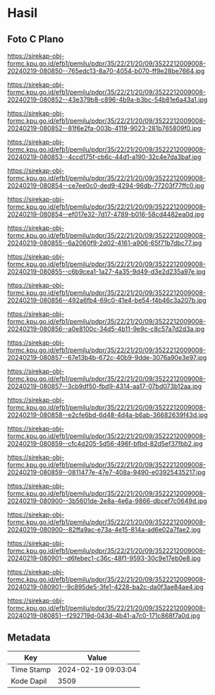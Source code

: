 # Hasil

## Foto C Plano

https://sirekap-obj-formc.kpu.go.id/efb1/pemilu/pdpr/35/22/21/20/09/3522212009008-20240219-080850--765edc13-8a70-4054-b070-ff9e28be7664.jpg

https://sirekap-obj-formc.kpu.go.id/efb1/pemilu/pdpr/35/22/21/20/09/3522212009008-20240219-080852--43e379b8-c896-4b9a-b3bc-54b81e6a43a1.jpg

https://sirekap-obj-formc.kpu.go.id/efb1/pemilu/pdpr/35/22/21/20/09/3522212009008-20240219-080852--81f6e2fa-003b-4119-9023-281b765809f0.jpg

https://sirekap-obj-formc.kpu.go.id/efb1/pemilu/pdpr/35/22/21/20/09/3522212009008-20240219-080853--4ccd175f-cb6c-44d1-a190-32c4e7da3baf.jpg

https://sirekap-obj-formc.kpu.go.id/efb1/pemilu/pdpr/35/22/21/20/09/3522212009008-20240219-080854--ce7ee0c0-ded9-4294-96db-77203f77ffc0.jpg

https://sirekap-obj-formc.kpu.go.id/efb1/pemilu/pdpr/35/22/21/20/09/3522212009008-20240219-080854--ef017e32-7d17-4789-b016-58cd4482ea0d.jpg

https://sirekap-obj-formc.kpu.go.id/efb1/pemilu/pdpr/35/22/21/20/09/3522212009008-20240219-080855--6a2060f9-2d02-4161-a906-65f71b7dbc77.jpg

https://sirekap-obj-formc.kpu.go.id/efb1/pemilu/pdpr/35/22/21/20/09/3522212009008-20240219-080855--c6b9cea1-1a27-4a35-9d49-d3e2d235a97e.jpg

https://sirekap-obj-formc.kpu.go.id/efb1/pemilu/pdpr/35/22/21/20/09/3522212009008-20240219-080856--492a6fb4-69c0-41e4-be54-f4b46c3a207b.jpg

https://sirekap-obj-formc.kpu.go.id/efb1/pemilu/pdpr/35/22/21/20/09/3522212009008-20240219-080856--a0e8100c-34d5-4b11-9e9c-c8c57a7d2d3a.jpg

https://sirekap-obj-formc.kpu.go.id/efb1/pemilu/pdpr/35/22/21/20/09/3522212009008-20240219-080857--67e13b4b-672c-40b9-9dde-3076a90e3e97.jpg

https://sirekap-obj-formc.kpu.go.id/efb1/pemilu/pdpr/35/22/21/20/09/3522212009008-20240219-080857--3cb9df50-fbd9-4314-aa17-07bd073b12aa.jpg

https://sirekap-obj-formc.kpu.go.id/efb1/pemilu/pdpr/35/22/21/20/09/3522212009008-20240219-080858--e2cfe6bd-6d48-4d4a-b6ab-36682639f43d.jpg

https://sirekap-obj-formc.kpu.go.id/efb1/pemilu/pdpr/35/22/21/20/09/3522212009008-20240219-080859--cfc4d205-5d56-496f-bfbd-82d5ef37fbb2.jpg

https://sirekap-obj-formc.kpu.go.id/efb1/pemilu/pdpr/35/22/21/20/09/3522212009008-20240219-080859--0811477e-47e7-408a-9490-e03925435217.jpg

https://sirekap-obj-formc.kpu.go.id/efb1/pemilu/pdpr/35/22/21/20/09/3522212009008-20240219-080900--3b5601de-2e8a-4e6a-9866-dbcef7c0649d.jpg

https://sirekap-obj-formc.kpu.go.id/efb1/pemilu/pdpr/35/22/21/20/09/3522212009008-20240219-080900--82ffa9ac-e73a-4e15-814a-ad6e02a7fae2.jpg

https://sirekap-obj-formc.kpu.go.id/efb1/pemilu/pdpr/35/22/21/20/09/3522212009008-20240219-080901--d6febec1-c36c-48f1-9593-30c9e17eb0e8.jpg

https://sirekap-obj-formc.kpu.go.id/efb1/pemilu/pdpr/35/22/21/20/09/3522212009008-20240219-080901--9c895de5-3fe1-4228-ba2c-da0f3ae84ae4.jpg

https://sirekap-obj-formc.kpu.go.id/efb1/pemilu/pdpr/35/22/21/20/09/3522212009008-20240219-080851--f292719d-043d-4b41-a7c0-171c868f7a0d.jpg


## Metadata

| Key        | Value               |
| ---------- | ------------------- |
| Time Stamp | 2024-02-19 09:03:04 |
| Kode Dapil | 3509                |



